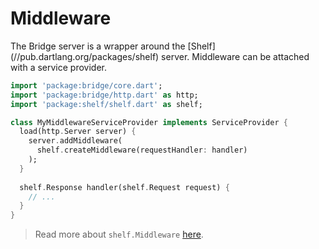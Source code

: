 # Middleware
<p class='lead'>
The Bridge server is a wrapper around the [Shelf](//pub.dartlang.org/packages/shelf)
server. Middleware can be attached with a service provider. 
</p>

```dart
import 'package:bridge/core.dart';
import 'package:bridge/http.dart' as http;
import 'package:shelf/shelf.dart' as shelf;

class MyMiddlewareServiceProvider implements ServiceProvider {
  load(http.Server server) {
    server.addMiddleware(
      shelf.createMiddleware(requestHandler: handler)
    );
  }
  
  shelf.Response handler(shelf.Request request) {
    // ...
  }
}
```

> Read more about `shelf.Middleware` [here](//pub.dartlang.org/packages/shelf).
